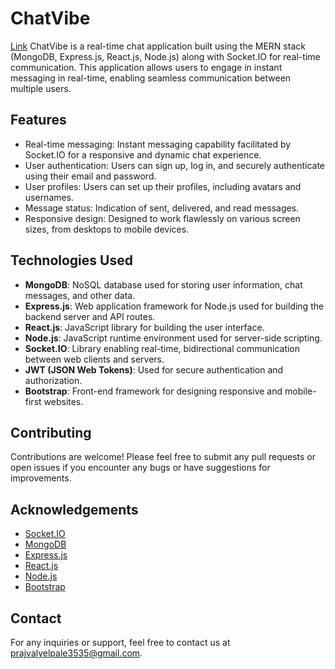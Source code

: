 # ChatVibe
[Link](https://chatvibe-8ada.onrender.com/)
ChatVibe is a real-time chat application built using the MERN stack (MongoDB, Express.js, React.js, Node.js) along with Socket.IO for real-time communication. This application allows users to engage in instant messaging in real-time, enabling seamless communication between multiple users.

## Features

- Real-time messaging: Instant messaging capability facilitated by Socket.IO for a responsive and dynamic chat experience.
- User authentication: Users can sign up, log in, and securely authenticate using their email and password.
- User profiles: Users can set up their profiles, including avatars and usernames.
- Message status: Indication of sent, delivered, and read messages.
- Responsive design: Designed to work flawlessly on various screen sizes, from desktops to mobile devices.

## Technologies Used

- **MongoDB**: NoSQL database used for storing user information, chat messages, and other data.
- **Express.js**: Web application framework for Node.js used for building the backend server and API routes.
- **React.js**: JavaScript library for building the user interface.
- **Node.js**: JavaScript runtime environment used for server-side scripting.
- **Socket.IO**: Library enabling real-time, bidirectional communication between web clients and servers.
- **JWT (JSON Web Tokens)**: Used for secure authentication and authorization.
- **Bootstrap**: Front-end framework for designing responsive and mobile-first websites.

## Contributing

Contributions are welcome! Please feel free to submit any pull requests or open issues if you encounter any bugs or have suggestions for improvements.

## Acknowledgements

- [Socket.IO](https://socket.io/)
- [MongoDB](https://www.mongodb.com/)
- [Express.js](https://expressjs.com/)
- [React.js](https://reactjs.org/)
- [Node.js](https://nodejs.org/)
- [Bootstrap](https://getbootstrap.com/)

## Contact

For any inquiries or support, feel free to contact us at [prajvalyelpale3535@gmail.com](mailto:prajvalyelpale3535@gmail.com).
